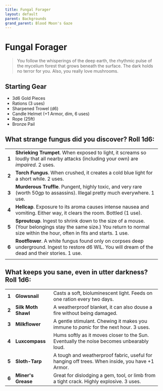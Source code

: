 ```yaml
---
title: Fungal Forager
layout: default
parent: Backgrounds
grand_parent: Blood Moon's Gaze
---
```


# Fungal Forager

> You follow the whisperings of the deep earth, the rhythmic pulse of the mycelium forest that grows beneath the surface. The dark holds no terror for you. Also, you really love mushrooms.

## Starting Gear

- 3d6 Gold Pieces
- Rations (3 uses)
- Sharpened Trowel (d6)
- Candle Helmet (+1 Armor, dim, 6 uses)
- Rope (25ft)
- Bronze Pail

## What strange fungus did you discover? Roll 1d6:

|       |                                                                                                                                                                                |
| ----- | ------------------------------------------------------------------------------------------------------------------------------------------------------------------------------ |
| **1** | **Shrieking Trumpet**. When exposed to light, it screams so loudly that all nearby attacks (including your own) are _impaired_. 2 uses.                                        |
| **2** | **Torch Fungus**. When crushed, it creates a cold blue light for a short while. 2 uses.                                                                                        |
| **3** | **Murderous Truffle**. Pungent, highly toxic, and very rare (worth 50gp to assassins).  Illegal pretty much everywhere. 1 use.                                                 |
| **4** | **Hellcap**. Exposure to its aroma causes intense nausea and vomiting. Either way, it clears the room. Bottled (1 use).                                                        |
| **5** | **Sproutcup**. Ingest to shrink down to the size of a mouse. (Your belongings stay the same size.) You return to normal size within the hour, often in fits and starts. 1 use. |
| **6** | **Rootflower**. A white fungus found only on corpses deep underground. Ingest to restore d6 WIL. You will dream of the dead and their stories. 1 use.                          |
|       |                                                                                                                                                                                |

## What keeps you sane, even in utter darkness? Roll 1d6:

|       |                     |                                                                                                |
| ----- | ------------------- | ---------------------------------------------------------------------------------------------- |
| **1** | **Glowsnail**       | Casts a soft, bioluminescent light. Feeds on one ration every two days.                        |
| **2** | **Silk Moth Shawl** | A weatherproof blanket, it can also douse a fire without being damaged.                        |
| **3** | **Milkflower**      | A gentle stimulant. Chewing it makes you immune to _panic_ for the next hour. 3 uses.          |
| **4** | **Luxcompass**      | Hums softly as it moves closer to the Sun. Eventually the noise becomes unbearably loud.       |
| **5** | **Sloth-Tarp**      | A tough and weatherproof fabric, useful for hanging off trees. When inside, you have +1 Armor. |
| **6** | **Miner's Grease**  | Great for dislodging a gem, tool, or limb from a tight crack. Highly explosive. 3 uses.        |
